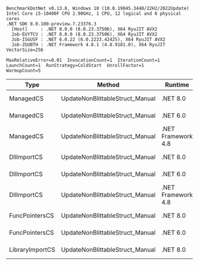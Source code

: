 ```

BenchmarkDotNet v0.13.8, Windows 10 (10.0.19045.3448/22H2/2022Update)
Intel Core i5-10400F CPU 2.90GHz, 1 CPU, 12 logical and 6 physical cores
.NET SDK 8.0.100-preview.7.23376.3
  [Host]     : .NET 8.0.0 (8.0.23.37506), X64 RyuJIT AVX2
  Job-EUYTCV : .NET 8.0.0 (8.0.23.37506), X64 RyuJIT AVX2
  Job-ISGUSF : .NET 6.0.22 (6.0.2223.42425), X64 RyuJIT AVX2
  Job-ZGUBTH : .NET Framework 4.8.1 (4.8.9181.0), X64 RyuJIT VectorSize=256

MaxRelativeError=0.01  InvocationCount=1  IterationCount=1  
LaunchCount=1  RunStrategy=ColdStart  UnrollFactor=1  
WarmupCount=5  

```
| Type            | Method                          | Runtime            | input                | Mean        | Error | Median      | Min         | Max         | Allocated |
|---------------- |-------------------------------- |------------------- |--------------------- |------------:|------:|------------:|------------:|------------:|----------:|
| ManagedCS       | UpdateNonBlittableStruct_Manual | .NET 8.0           | PInvo(...)truct [49] |    542.6 μs |    NA |    542.6 μs |    542.6 μs |    542.6 μs |     480 B |
| ManagedCS       | UpdateNonBlittableStruct_Manual | .NET 6.0           | PInvo(...)truct [49] |    672.4 μs |    NA |    672.4 μs |    672.4 μs |    672.4 μs |     720 B |
| ManagedCS       | UpdateNonBlittableStruct_Manual | .NET Framework 4.8 | PInvo(...)truct [49] |    739.8 μs |    NA |    739.8 μs |    739.8 μs |    739.8 μs |         - |
| DllImportCS     | UpdateNonBlittableStruct_Manual | .NET 8.0           | PInvo(...)truct [49] | 18,590.2 μs |    NA | 18,590.2 μs | 18,590.2 μs | 18,590.2 μs |     472 B |
| DllImportCS     | UpdateNonBlittableStruct_Manual | .NET 6.0           | PInvo(...)truct [49] | 18,897.8 μs |    NA | 18,897.8 μs | 18,897.8 μs | 18,897.8 μs |     712 B |
| DllImportCS     | UpdateNonBlittableStruct_Manual | .NET Framework 4.8 | PInvo(...)truct [49] | 19,750.1 μs |    NA | 19,750.1 μs | 19,750.1 μs | 19,750.1 μs |         - |
| FuncPointersCS  | UpdateNonBlittableStruct_Manual | .NET 8.0           | PInvo(...)truct [49] | 30,090.4 μs |    NA | 30,090.4 μs | 30,090.4 μs | 30,090.4 μs |     472 B |
| FuncPointersCS  | UpdateNonBlittableStruct_Manual | .NET 6.0           | PInvo(...)truct [49] | 30,402.8 μs |    NA | 30,402.8 μs | 30,402.8 μs | 30,402.8 μs |     712 B |
| LibraryImportCS | UpdateNonBlittableStruct_Manual | .NET 8.0           | PInvo(...)truct [49] | 44,856.2 μs |    NA | 44,856.2 μs | 44,856.2 μs | 44,856.2 μs |     472 B |
